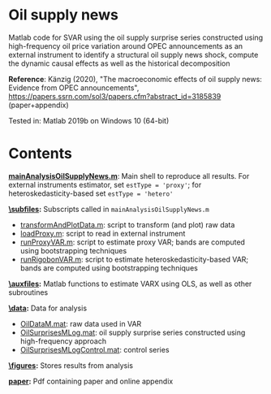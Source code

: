 # Oil supply news
Matlab code for SVAR using the oil supply surprise series constructed using high-frequency oil price variation around OPEC announcements as an external instrument to identify a structural oil supply news shock, compute the dynamic causal effects as well as the historical decomposition

**Reference**: Känzig (2020), "The macroeconomic effects of oil supply news: Evidence from OPEC announcements", https://papers.ssrn.com/sol3/papers.cfm?abstract_id=3185839 (paper+appendix)

Tested in: Matlab 2019b on Windows 10 (64-bit)

# Contents

**[mainAnalysisOilSupplyNews.m](mainAnalysisOilSupplyNews.m)**: Main shell to reproduce all results. For external instruments
estimator, set `estType = 'proxy'`; for heteroskedasticity-based set `estType = 'hetero'`

**[\subfiles](subfiles):** Subscripts called in `mainAnalysisOilSupplyNews.m`
- [transformAndPlotData.m](subfiles/transformAndPlotData.m): script to transform (and plot) raw data
- [loadProxy.m](subfiles/loadProxy.m): script to read in external instrument
- [runProxyVAR.m](subfiles/runProxyVAR.m): script to estimate proxy VAR; bands are computed using bootstrapping techniques
- [runRigobonVAR.m](subfiles/runRigobonVAR.m): script to estimate heteroskedasticity-based VAR; bands are computed using bootstrapping techniques

**[\auxfiles](auxfiles):** Matlab functions to estimate VARX using OLS, as well as other subroutines

**[\data](data):** Data for analysis
- [OilDataM.mat](data/OilDataM.mat): raw data used in VAR
- [OilSurprisesMLog.mat](data/OilSurprisesMLog.mat): oil supply surprise series constructed using high-frequency approach
- [OilSurprisesMLogControl.mat](data/OilSurprisesMLogControl.mat): control series 

**[\figures](figures):** Stores results from analysis


**[paper](Känzig&#32;2020&#32;-&#32;The&#32;macroeconomic&#32;effects&#32;of&#32;oil&#32;supply&#32;news.pdf):** Pdf containing paper and online appendix
